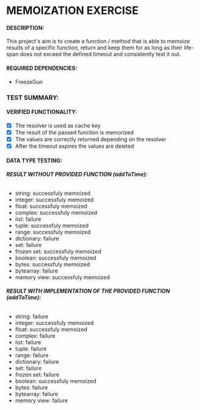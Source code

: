 # **MEMOIZATION EXERCISE**

#### **DESCRIPTION:**
This project's aim is to create a function / method that is able to memoize results of a specific function, return and keep them for as long as their life-span does not exceed the defined timeout and consistently test it out.

#### **REQUIRED DEPENDENCIES:**
- FreezeGun


### **TEST SUMMARY:**

#### **VERIFIED FUNCTIONALITY:**
- [x] The resolver is used as cache key
- [x] The result of the passed function is memorized
- [x] The values are correctly returned depending on the resolver
- [x] After the timeout expires the values are deleted

#### **DATA TYPE TESTING:**
###### **RESULT WITHOUT PROVIDED FUNCTION (addToTime):**
- string: successfuly memoized
- integer: successfuly memoized
- float: successfuly memoized
- complex: successfuly memoized
- list: failure
- tuple: successfuly memoized
- range: successfuly memoized
- dictionary: failure
- set: failure
- frozen set: successfuly memoized
- boolean: successfuly memoized
- bytes: successfuly memoized
- bytearray: failure
- memory view: successfuly memoized

###### **RESULT WITH IMPLEMENTATION OF THE PROVIDED FUNCTION (addToTime):**
- string: failure
- integer: successfuly memoized
- float: successfuly memoized
- complex: failure
- list: failure
- tuple: failure
- range: failure
- dictionary: failure
- set: failure
- frozen set: failure
- boolean: successfuly memoized
- bytes: failure
- bytearray: failure
- memory view: failure
